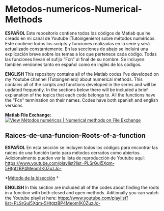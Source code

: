# Metodos-numericos-Numerical-Methods
**ESPAÑOL**
Este repositorio contiene todos los códigos de Matlab que he creado en mi canal de Youtube (Tutoingeniero) sobre métodos numéricos. Este contiene todos los scripts y funciones realizadas en la serie y será actualizado constantemente. En las secciones de abajo se incluirá una explicación breve sobre los temas a los que pertenece cada código. Todas las funciones llevan el sufijo "Fcn" al final de su nombre. Se incluyen también versiones tanto en español como en inglés de los códigos.

**ENGLISH**
This repository contains all of the Matlab codes I've developed on my Youtube channel (Tutoingeniero) about numerical methods. This contains all of the scripts and functions developed in the series and will be updated frequently. In the sections below there will be included a brief explanation of the topics that each code belongs to. All the functions have the "Fcn" termination on their names. Codes have both spanish and english versions.

**Matlab File Exchange:** [![View Métodos numéricos | Numerical methods on File Exchange](https://www.mathworks.com/matlabcentral/images/matlab-file-exchange.svg)](https://www.mathworks.com/matlabcentral/fileexchange/77031-metodos-numericos-numerical-methods)

## Raices-de-una-funcion-Roots-of-a-function
**ESPAÑOL**
En esta sección se incluyen todos los códigos para encontrar las raíces de una función tanto para métodos cerrados como abiertos. Adicionalmente pueden ver la lista de reproducción de Youtube aquí: https://www.youtube.com/playlist?list=PLSrGuI5Xqm-5HtgtzBP4Meom1K0ZuzJo-

*[Método de la bisección](https://github.com/RolaValdez/Metodos-numericos-Numerical-Methods/blob/master/BiseccionFcn.m)
*

**ENGLISH**
In this section are included all of the codes about finding the roots in a function with both closed and open methods. Aditionally you can watch the Youtube playlist here: https://www.youtube.com/playlist?list=PLSrGuI5Xqm-5HtgtzBP4Meom1K0ZuzJo-
